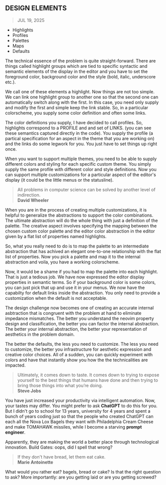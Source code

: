 ## DESIGN ELEMENTS
> JUL 19, 2025

* Highlights
* Profiles
* Palettes
* Maps
* Defaults

The technical essence of the problem is quite straight-forward.
There are things called highlight groups which are tied to specific
syntactic and semantic elements of the display in the editor and
you have to set the foreground color, background color and the style
(bold, italic, underscore etc.).

We call one of these elements a highlight.  Now things are not too simple.
We can link one highlight group to another one so that the second one
can automatically switch along with the first.  In this case, you need
only supply and modify the first and simple keep the link stable.
So, in a particular colorscheme, you supply some color definition and
often some links.

The color definitions you supply, I have decided to call profiles.
So, highlights correspond to a PROFILE and and set of LINKS.
(you can see these semantics captured directly in the code).
You supply the profile (a partical specification for an aspect
in the theme that you are working on) and the links do some
legwork for you.  You just have to set things up right once.

When you want to support multiple themes, you need to be able
to supply different colors and styling for each specific custom theme.
You simply supply the same profile with different color and style
definitions.  Now you can support multiple customizations for
a particular aspect of the editor's display (it could be the little
menus or the statusline).

> All problems in computer science can be solved by another level of indirection.  
> **David Wheeler**

When you are in the process of creating multiple customizations,
it is helpful to generalize the abstractions to support the color
combinations.  The ultimate abstraction will do the whole thing
with just a definition of the palette.
The creative aspect involves specifying the mapping between
the chosen custom color palette and the editor color abstraction
in the editor given by a flat list of properties named highlights.

So, what you really need to do is to map the palette to
an intermediate abstraction that has achived an elegant one-to-one
relationship with the flat list of properties.  Now you pick a palette
and map it to the internal abstraction and voila, you have a working
colorscheme.

Now, it would be a shame if you had to map the palette into each highlight.
That is just a tedious job.  We have now expressed the editor display
properties in semantic terms.  So if your background color is some colors,
you can just pick that up and use it in your menus.  We now have the
capabilty for default links inside the abstraction.  You only need to
provide a customization when the default is not acceptable.

The design challenge now becomes one of creating an accurate internal
asbtraction that is congruent with the problem at hand to eliminate
impedance mismatches.  The better you understand the neovim property
design and classification, the better you can factor the internal
abstraction.  The better your internal abstraction, the better your
representation of aesthetics in the problem domain.

The better the defaults, the less you need to customize.  The less you
need to customize, the better you infrastructure for aesthetic
expression and creative color choices.  All of a sudden, you can quickly
experiment with colors and have that instantly show you how the the
technicalities are impacted.

> Ultimately, it comes down to taste.
> It comes down to trying to expose yourself to the best things
> that humans have done and then trying to bring those things
> into what you’re doing.  
> **Steve Jobs**

You have just increased your productivity via intelligent automation.
Now, your tastes may differ.  You might prefer to ask **ChatGPT** to
do this for you.  But I didn't go to school for 13 years, university
for 4 years and spent a bunch of years coding just so that the people
who created ChatGPT can each all the Nova Lox Bagels they want with
Philadelphia Cream Cheese and make TOMAHAWK missiles, while I become
a starving **prompt engineer**.

Apparently, they are making the world a better place through
technological innovation.
Build Gates: oops, did I spell that wrong?

> If they don't have bread, let them eat cake.  
> **Marie Antoinette**

What would you rather eat? bagels, bread or cake?
Is that the right question to ask?
More importantly: are you getting laid or are you getting screwed?
